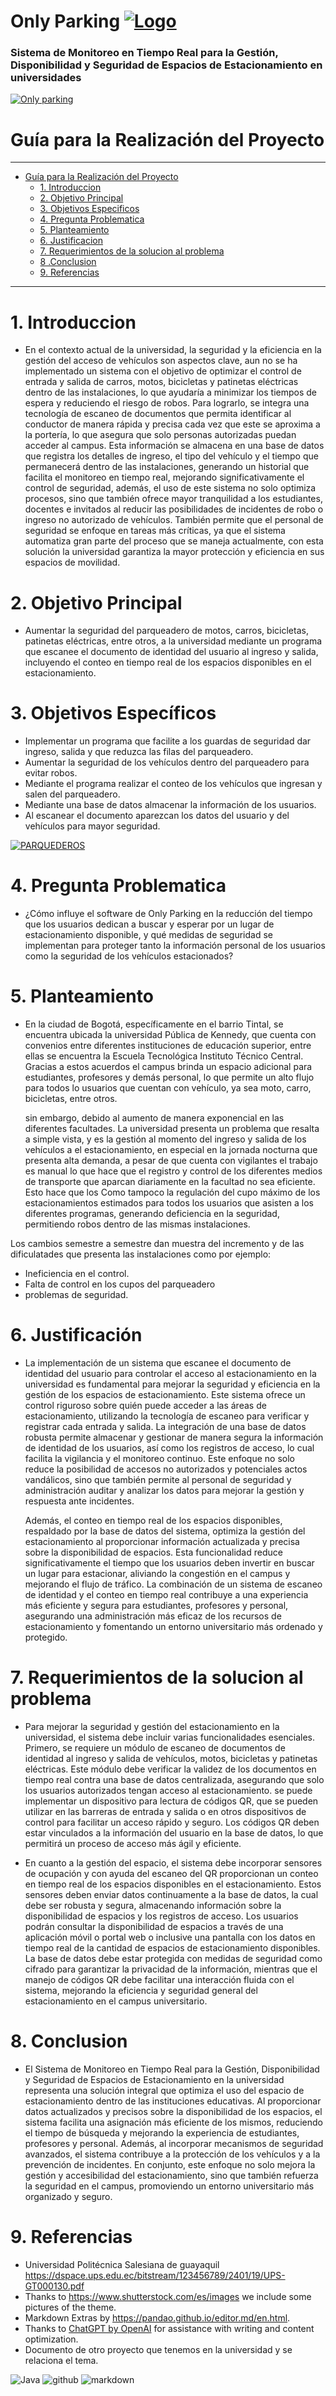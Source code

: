 # Only Parking [![Logo](https://www.shutterstock.com/image-vector/vector-sets-parking-lots-letter-260nw-2275662011.jpg "Logo")](https://www.shutterstock.com/image-vector/vector-sets-parking-lots-letter-260nw-2275662011.jpg "Logo")

 ###  Sistema  de Monitoreo en Tiempo Real para la Gestión, Disponibilidad y Seguridad de Espacios de Estacionamiento en universidades

[![Only parking](https://www.shutterstock.com/image-vector/automatic-rising-barrier-system-gate-260nw-2266367425.jpg "Only parking")](https://www.shutterstock.com/image-vector/automatic-rising-barrier-system-gate-260nw-2266367425.jpg "Only parking")

# Guía para la Realización del Proyecto 

---

<!-- @import "[TOC]" {cmd="toc" depthFrom=1 depthTo=6 orderedList=false} -->
<!-- code_chunk_output -->

 - [Guía para la Realización del Proyecto](#guía-para-la-realización-del-proyecto)
   - [1. Introduccion](#1-Introduccion)
   - [2. Objetivo Principal](#2-Objetivo-Principal)
   - [3. Objetivos Especificos](#3-Objetivos-Especificos)
   - [4. Pregunta Problematica](#4-Pregunta-Problematica)
   - [5. Planteamiento](#5-Planteamiento)
   - [6. Justificacion](#6-Justificacion)
   - [7. Requerimientos de la solucion al problema](#7-Requerimientos-de-la-solucion-al-problema)
   - [8 .Conclusion](#8-Conclusion)
   - [9. Referencias](#9-Referencias)

<!-- /code_chunk_output -->

---
# 1. Introduccion
- En el contexto actual de la universidad, la seguridad y la eficiencia en la gestión del acceso de vehículos son aspectos clave, aun no se ha implementado un sistema con el objetivo de optimizar el control de entrada y salida de carros, motos, bicicletas y patinetas eléctricas dentro de las instalaciones, lo que ayudaría a minimizar los tiempos de espera y reduciendo el riesgo de robos. Para lograrlo, se integra una tecnología de escaneo de documentos que permita identificar al conductor de manera rápida y precisa cada vez que este se aproxima a la portería, lo que asegura que solo personas autorizadas puedan acceder al campus.
   Esta información se almacena en una base de datos que registra los detalles de ingreso, el tipo del vehículo y el tiempo que permanecerá dentro de las instalaciones, generando un historial que facilita el monitoreo en tiempo real, mejorando significativamente el control de seguridad, además, el uso de este sistema no solo optimiza procesos, sino que también ofrece mayor tranquilidad a los estudiantes, docentes e invitados al reducir las posibilidades de incidentes de robo o ingreso no autorizado de vehículos. También permite que el personal de seguridad se enfoque en tareas más críticas, ya que el sistema automatiza gran parte del proceso que se maneja actualmente, con esta solución la universidad garantiza la mayor protección y eficiencia en sus espacios de movilidad.

# 2. Objetivo Principal
- Aumentar la seguridad del parqueadero de motos, carros, bicicletas, patinetas eléctricas, entre otros, a la universidad mediante un programa que escanee el documento de identidad del usuario al ingreso y salida, incluyendo el conteo en tiempo real de los espacios disponibles en el estacionamiento.

# 3. Objetivos Específicos
- Implementar un programa que facilite a los guardas de seguridad dar ingreso, salida y que reduzca las filas del parqueadero.
- Aumentar la seguridad de los vehículos  dentro del parqueadero para evitar robos.
- Mediante el programa realizar el conteo de los vehículos que ingresan y salen del parqueadero.
- Mediante una base de datos almacenar la información de los usuarios.
- Al escanear el documento aparezcan los datos del usuario y del vehículos para mayor seguridad.

[![PARQUEDEROS](https://st4.depositphotos.com/23611030/29463/v/450/depositphotos_294632308-stock-illustration-collection-parking-thin-line-icons.jpg "PARQUEDEROS")](https://st4.depositphotos.com/23611030/29463/v/450/depositphotos_294632308-stock-illustration-collection-parking-thin-line-icons.jpg "PARQUEDEROS")

# 4. Pregunta Problematica
- ¿Cómo influye el software de Only Parking en la reducción del tiempo que los usuarios dedican a buscar y esperar por un lugar de estacionamiento disponible, y qué medidas de seguridad se implementan para proteger tanto la información personal de los usuarios como la seguridad de los vehículos estacionados?

# 5. Planteamiento
- En la ciudad de Bogotá, específicamente en el barrio Tintal, se encuentra ubicada la universidad Pública de Kennedy, que cuenta con convenios entre diferentes instituciones de educación superior, entre ellas se encuentra la Escuela Tecnológica Instituto Técnico Central. Gracias a estos acuerdos el campus brinda un espacio adicional para estudiantes, profesores y demás personal, lo que permite un alto flujo para todos lo usuarios que cuentan con vehículo, ya sea moto, carro, bicicletas, entre otros.

  sin embargo, debido al aumento de manera exponencial en las diferentes facultades. La universidad presenta un problema que resalta a simple vista, y es la gestión al momento del ingreso y salida de los vehículos a el estacionamiento, en especial en la jornada nocturna que presenta alta demanda, a pesar de que cuenta con vigilantes el trabajo es manual lo que hace que el registro y control de los diferentes medios de transporte que aparcan diariamente en la facultad no sea eficiente. Esto hace que los Como tampoco la regulación del cupo máximo de los estacionamientos estimados para todos los usuarios que asisten a los diferentes programas, generando deficiencia en la seguridad, permitiendo robos dentro de las mismas instalaciones.

Los cambios semestre a semestre dan muestra del incremento y de las dificulatades que presenta las instalaciones como por ejemplo:
- Ineficiencia en el control.
- Falta de control en los cupos del parqueadero
- problemas de seguridad.

# 6. Justificación
- La implementación de un sistema que escanee el documento de identidad del usuario para controlar el acceso al estacionamiento en la universidad es fundamental para mejorar la seguridad y eficiencia en la gestión de los espacios de estacionamiento. Este sistema ofrece un control riguroso sobre quién puede acceder a las áreas de estacionamiento, utilizando la tecnología de escaneo para verificar y registrar cada entrada y salida. La integración de una base de datos robusta permite almacenar y gestionar de manera segura la información de identidad de los usuarios, así como los registros de acceso, lo cual facilita la vigilancia y el monitoreo continuo. Este enfoque no solo reduce la posibilidad de accesos no autorizados y potenciales actos vandálicos, sino que también permite al personal de seguridad y administración auditar y analizar los datos para mejorar la gestión y respuesta ante incidentes.

  Además, el conteo en tiempo real de los espacios disponibles, respaldado por la base de datos del sistema, optimiza la gestión del estacionamiento al proporcionar información actualizada y precisa sobre la disponibilidad de espacios. Esta funcionalidad reduce significativamente el tiempo que los usuarios deben invertir en buscar un lugar para estacionar, aliviando la congestión en el campus y mejorando el flujo de tráfico. La combinación de un sistema de escaneo de identidad y el conteo en tiempo real contribuye a una experiencia más eficiente y segura para estudiantes, profesores y personal, asegurando una administración más eficaz de los recursos de estacionamiento y fomentando un entorno universitario más ordenado y protegido.

# 7. Requerimientos de la solucion al problema
- Para mejorar la seguridad y gestión del estacionamiento en la universidad, el sistema debe incluir varias funcionalidades esenciales. Primero, se requiere un módulo de escaneo de documentos de identidad al ingreso y salida de vehículos, motos, bicicletas y patinetas eléctricas. Este módulo debe verificar la validez de los documentos en tiempo real contra una base de datos centralizada, asegurando que solo los usuarios autorizados tengan acceso al estacionamiento. se puede implementar un dispositivo para lectura de códigos QR, que se pueden utilizar en las barreras de entrada y salida o en otros dispositivos de control para facilitar un acceso rápido y seguro. Los códigos QR deben estar vinculados a la información del usuario en la base de datos, lo que permitirá un proceso de acceso más ágil y eficiente.
  
- En cuanto a la gestión del espacio, el sistema debe incorporar sensores de ocupación y con ayuda del escaneo del QR proporcionan un conteo en tiempo real de los espacios disponibles en el estacionamiento. Estos sensores deben enviar datos continuamente a la base de datos, la cual debe ser robusta y segura, almacenando información sobre la disponibilidad de espacios y los registros de acceso. Los usuarios podrán consultar la disponibilidad de espacios a través de una aplicación móvil o portal web o inclusive una pantalla con los datos en tiempo real de la cantidad de espacios de estacionamiento disponibles. La base de datos debe estar protegida con medidas de seguridad como cifrado para garantizar la privacidad de la información, mientras que el manejo de códigos QR debe facilitar una interacción fluida con el sistema, mejorando la eficiencia y seguridad general del estacionamiento en el campus universitario.

# 8. Conclusion
- El Sistema de Monitoreo en Tiempo Real para la Gestión, Disponibilidad y Seguridad de Espacios de Estacionamiento en la universidad representa una solución integral que optimiza el uso del espacio de estacionamiento dentro de las instituciones educativas. Al proporcionar datos actualizados y precisos sobre la disponibilidad de los espacios, el sistema facilita una asignación más eficiente de los mismos, reduciendo el tiempo de búsqueda y mejorando la experiencia de estudiantes, profesores y personal. Además, al incorporar mecanismos de seguridad avanzados, el sistema contribuye a la protección de los vehículos y a la prevención de incidentes. En conjunto, este enfoque no solo mejora la gestión y accesibilidad del estacionamiento, sino que también refuerza la seguridad en el campus, promoviendo un entorno universitario más organizado y seguro.

# 9. Referencias
- Universidad Politécnica Salesiana de guayaquil https://dspace.ups.edu.ec/bitstream/123456789/2401/19/UPS-GT000130.pdf
- Thanks to https://www.shutterstock.com/es/images we include some pictures of the theme.
- Markdown Extras by https://pandao.github.io/editor.md/en.html.
- Thanks to [ChatGPT by OpenAI](https://www.openai.com/chatgpt) for assistance with writing and content optimization.
- Documento de otro proyecto que tenemos en la universidad y se relaciona el tema.



![Java](https://img.shields.io/badge/Java-100%25-ff5733?style=for-the-badge)  ![github](https://img.shields.io/badge/github-100%25-ff5733?style=for-the-badge) ![markdown](https://img.shields.io/badge/markdown-100%25-ff5733?style=for-the-badge)

